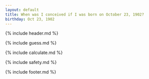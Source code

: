 ```yaml
---
layout: default
title: When was I conceived if I was born on October 23, 1902?
birthday: Oct 23, 1902
---
```


{% include header.md %}

{% include guess.md %}

{% include calculate.md %}

{% include safety.md %}

{% include footer.md %}



